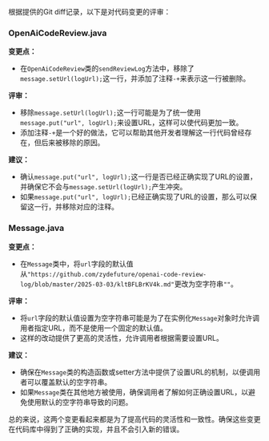 根据提供的Git diff记录，以下是对代码变更的评审：

### OpenAiCodeReview.java

**变更点：**
- 在`OpenAiCodeReview`类的`sendReviewLog`方法中，移除了`message.setUrl(logUrl);`这一行，并添加了注释`-+`来表示这一行被删除。

**评审：**
- 移除`message.setUrl(logUrl);`这一行可能是为了统一使用`message.put("url", logUrl);`来设置URL，这样可以使代码更加一致。
- 添加注释`-+`是一个好的做法，它可以帮助其他开发者理解这一行代码曾经存在，但后来被移除的原因。

**建议：**
- 确认`message.put("url", logUrl);`这一行是否已经正确实现了URL的设置，并确保它不会与`message.setUrl(logUrl);`产生冲突。
- 如果`message.put("url", logUrl);`已经正确实现了URL的设置，那么可以保留这一行，并移除对应的注释。

### Message.java

**变更点：**
- 在`Message`类中，将`url`字段的默认值从`"https://github.com/zydefuture/openai-code-review-log/blob/master/2025-03-03/kltBFLBrKV4k.md"`更改为空字符串`""`。

**评审：**
- 将`url`字段的默认值设置为空字符串可能是为了在实例化`Message`对象时允许调用者指定URL，而不是使用一个固定的默认值。
- 这样的改动提供了更高的灵活性，允许调用者根据需要设置URL。

**建议：**
- 确保在`Message`类的构造函数或setter方法中提供了设置URL的机制，以便调用者可以覆盖默认的空字符串。
- 如果`Message`类在其他地方被使用，确保调用者了解如何正确设置URL，以避免使用默认的空字符串导致的问题。

总的来说，这两个变更看起来都是为了提高代码的灵活性和一致性。确保这些变更在代码库中得到了正确的实现，并且不会引入新的错误。